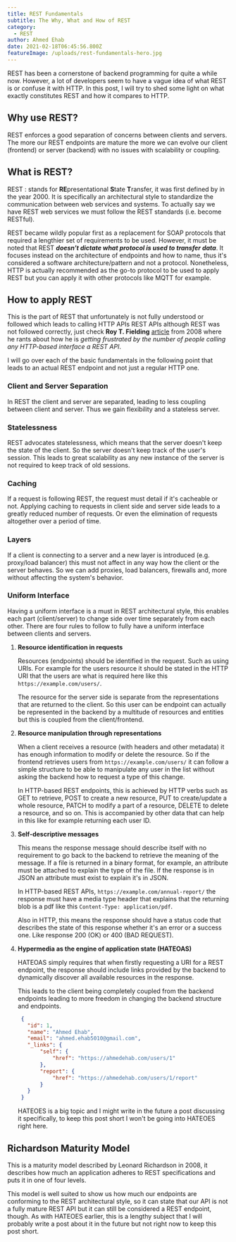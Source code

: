 ```yaml
---
title: REST Fundamentals 
subtitle: The Why, What and How of REST
category:
  - REST
author: Ahmed Ehab
date: 2021-02-18T06:45:56.800Z
featureImage: /uploads/rest-fundamentals-hero.jpg
---
```

REST has been a cornerstone of backend programming for quite a while now. However, a lot of developers seem to have a vague idea of what REST is or confuse it with HTTP. In this post, I will try to shed some light on what exactly constitutes REST and how it compares to HTTP.

## Why use REST?

REST enforces a good separation of concerns between clients and servers. The more our REST endpoints are mature the more we can evolve our client (frontend) or server (backend) with no issues with scalability or coupling.

## What is REST?

REST :
 stands for **RE**presentational **S**tate **T**ransfer, it was first defined by in the year 2000. It is specifically an architectural style to standardize the communication between web services and systems. To actually say we have REST web services we must follow the REST standards (i.e. become RESTful).

REST became wildly popular first as a replacement for SOAP protocols that required a lengthier set of requirements to be used. However, it must be noted that REST ***doesn't dictate what protocol is used to transfer data***. It focuses instead on the architecture of endpoints and how to name, thus it's considered a software architecture/pattern and not a protocol. Nonetheless, HTTP is actually recommended as the go-to protocol to be used to apply REST but you can apply it with other protocols like MQTT for example.

## How to apply REST

This is the part of REST that unfortunately is not fully understood or followed which leads to calling HTTP APIs REST APIs although REST was not followed correctly, just check **Roy T. Fielding** [article](https://roy.gbiv.com/untangled/2008/rest-apis-must-be-hypertext-driven) from 2008 where he rants about how he is *getting frustrated by the number of people calling any HTTP-based interface a REST API*.

I will go over each of the basic fundamentals in the following point that leads to an actual REST endpoint and not just a regular HTTP one.

### Client and Server Separation

In REST the client and server are separated, leading to less coupling between client and server. Thus we gain flexibility and a stateless server.

### Statelessness

REST advocates statelessness, which means that the server doesn't keep the state of the client. So the server doesn't keep track of the user's session. This leads to great scalability as any new instance of the server is not required to keep track of old sessions.

### Caching

If a request is following REST, the request must detail if it's cacheable or not. Applying caching to requests in client side and server side leads to a greatly reduced number of requests. Or even the elimination of requests altogether over a period of time.

### Layers

If a client is connecting to a server and a new layer is introduced (e.g. proxy/load balancer) this must not affect in any way how the client or the server behaves. So we can add proxies, load balancers, firewalls and, more without affecting the system's behavior.

### Uniform Interface

Having a uniform interface is a must in REST architectural style, this enables each part (client/server) to change side over time separately from each other. There are four rules to follow to fully have a uniform interface between clients and servers.

1. **Resource identification in requests**

    Resources (endpoints) should be identified in the request. Such as using URIs. For example for the users resource it should be stated in the HTTP URI that the users are what is required here like this  `https://example.com/users/`.

    The resource for the server side is separate from the representations that are returned to the client. So this user can be endpoint can actually be represented in the backend by a multitude of resources and entities but this is coupled from the client/frontend.

2. **Resource manipulation through representations**

    When a client receives a resource (with headers and other metadata) it has enough information to modify or delete the resource. So if the frontend retrieves users from `https://example.com/users/` it can follow a simple structure to be able to manipulate any user in the list without asking the backend how to request a type of this change.

    In HTTP-based REST endpoints, this is achieved by HTTP verbs such as GET to retrieve, POST to create a new resource, PUT to create/update a whole resource, PATCH to modify a part of a resource, DELETE to delete a resource, and so on. This is accompanied by other data that can help in this like for example returning each user ID.

3. **Self-descriptive messages**

    This means the response message should describe itself with no requirement to go back to the backend to retrieve the meaning of the message. If a file is returned in a binary format, for example, an attribute must be attached to explain the type of the file. If the response is in JSON an attribute must exist to explain it's in JSON.

    In HTTP-based REST APIs, `https://example.com/annual-report/` the response must have a media type header that explains that the returning blob is a pdf like this `Content-Type: application/pdf`.

    Also in HTTP, this means the response should have a status code that describes the state of this response whether it's an error or a success one. Like response 200 (OK) or 400 (BAD REQUEST).

4. **Hypermedia as the engine of application state (HATEOAS)**

   HATEOAS simply requires that when firstly requesting a URI for a REST endpoint, the response should include links provided by the backend to dynamically discover all available resources in the response.

   This leads to the client being completely coupled from the backend endpoints leading to more freedom in changing the backend structure and endpoints.

   ```json
    {
      "id": 1,
      "name": "Ahmed Ehab",
      "email": "ahmed.ehab5010@gmail.com",
      "_links": {
          "self": {
              "href": "https://ahmedehab.com/users/1"
          },
          "report": {
              "href": "https://ahmedehab.com/users/1/report"
          }
      }
    }
   ```

   HATEOES is a big topic and I might write in the future a post discussing it specifically, to keep this post short I won't be going into HATEOES right here.

## Richardson Maturity Model

This is a maturity model described by Leonard Richardson in 2008, it describes how much an application adheres to REST specifications and puts it in one of four levels.

This model is well suited to show us how much our endpoints are conforming to the REST architectural style, so it can state that our API is not a fully mature REST API but it can still be considered a REST endpoint, though. As with HATEOES earlier, this is a lengthy subject that I will probably write a post about it in the future but not right now to keep this post short.

